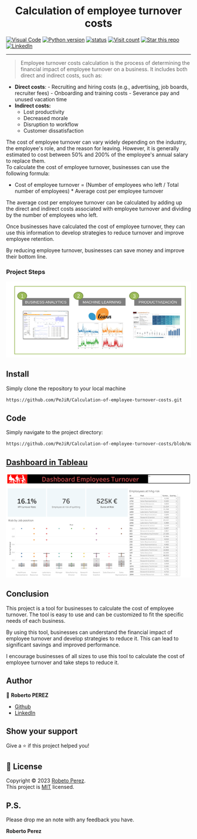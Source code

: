 <h1 align="center">Calculation of employee turnover costs</h1>

<a href="https://vscode.dev/github/PeJiR/Calculation-of-employee-turnover-costs" target="_blank"> <img border=0 src="https://img.shields.io/badge/Open%20in%20Visual%20Studio%20Code-blue" alt="Visual Code"></a>
<a href="https://github.com/PeJiR/Calculation-of-employee-turnover-costs.git" target="_blank"> <img border=0 src="https://img.shields.io/badge/python-2.7,%203.6+-blue.svg?style=flat" alt="Python version"></a>
<a href="https://github.com/PeJiR/Calculation-of-employee-turnover-costs.git" target="_blank"><img src="https://img.shields.io/pypi/status/ezibpy.svg?maxAge=60" alt="status"/></a>
<a target="new" href="https://github.com/PeJiR/Calculation-of-employee-turnover-costs.git"><img src="https://hits.seeyoufarm.com/api/count/incr/badge.svg?url=https%3A%2F%2Fgithub.com%2FPeJiR%2FCalculation-of-employee-turnover-costs.git&count_bg=%2379C83D&title_bg=%23555555&icon=&icon_color=%23E7E7E7&title=Views&edge_flat=false" alt="Visit count"/></a>
<a target="new" href="https://github.com/PeJiR/Calculation-of-employee-turnover-costs "><img border=0 src="https://img.shields.io/github/stars/Pejir/Calculation-of-employee-turnover-costs .svg?style=social&label=Star&maxAge=60" alt="Star this repo"></a>
<a href="https://www.linkedin.com/in/pejir/" target="_blank"><img src="https://img.shields.io/badge/LinkedIn-blue?style=flat&logo=linkedin&labelColor=blue" alt="LinkedIn" /></a>

---

> Employee turnover costs calculation is the process of determining the financial impact of employee turnover on a business. It includes both direct and         indirect costs, such as:
- **Direct costs**:
      - Recruiting and hiring costs (e.g., advertising, job boards, recruiter fees)
      - Onboarding and training costs
      - Severance pay and unused vacation time
 - **Indirect costs:**
      - Lost productivity
      - Decreased morale
      - Disruption to workflow
      - Customer dissatisfaction

The cost of employee turnover can vary widely depending on the industry, the employee's role, and the reason for leaving. However, it is generally      estimated to cost between 50% and 200% of the employee's annual salary to replace them.    
To calculate the cost of employee turnover, businesses can use the following formula:
  
- Cost of employee turnover = (Number of employees who left / Total number of employees) * Average cost per employee turnover
  
The average cost per employee turnover can be calculated by adding up the direct and indirect costs associated with employee turnover and dividing by the number of employees who left.
  
Once businesses have calculated the cost of employee turnover, they can use this information to develop strategies to reduce turnover and improve employee     retention.
  
By reducing employee turnover, businesses can save money and improve their bottom line.
### Project Steps
[<img src = "project.png">](TPS_Dia_1_Configuracion.ipynb)
  
## Install
Simply clone the repository to your local machine  
```sh
https://github.com/PeJiR/Calculation-of-employee-turnover-costs.git
 ```
## Code
Simply navigate to the project directory:

```sh
https://github.com/PeJiR/Calculation-of-employee-turnover-costs/blob/main/Employee%20turnover%20costs%20calculation.ipynb
```

## [Dashboard in Tableau](https://public.tableau.com/shared/P6PGN3KPC?:display_count=n&:origin=viz_share_link )

 [<img src = "Tableau.png">](https://public.tableau.com/shared/P6PGN3KPC?:display_count=n&:origin=viz_share_link)

## Conclusion
This project is a tool for businesses to calculate the cost of employee turnover. The tool is easy to use and can be customized to fit the specific needs of each business.

By using this tool, businesses can understand the financial impact of employee turnover and develop strategies to reduce it. This can lead to significant savings and improved performance.

I encourage businesses of all sizes to use this tool to calculate the cost of employee turnover and take steps to reduce it.

## Author

👤 **Roberto PEREZ**

<!---* Website: pejir
* [Twitter](https://twitter.com/pejir)--->
* [Github](https://github.com/pejir)
* [LinkedIn](https://linkedin.com/in/pejir)

<!---
## 🤝 Contributing

Contributions, issues and feature requests are welcome!<br />Feel free to check [issues page](pejir). You can also take a look at the [contributing guide](pejir).
---> 

## Show your support

Give a ⭐️ if this project helped you!

<!---
<a href="https://www.patreon.com/pejir">
  <img src="https://c5.patreon.com/external/logo/become_a_patron_button@2x.png" width="160">
</a>
--->

## 📝 License

Copyright © 2023 [Robeto Perez](https://github.com/PeJiR).<br />
This project is [MIT](https://opensource.org/license/mit/) licensed.




P.S.
------------

Please drop me an note with any feedback you have.

**Roberto Perez**
